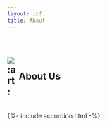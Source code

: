```yaml
---
layout: icf
title: About
---
```

<br>
<h2>
  <img class="emoji" title=":art:" alt=":art:" raw="🎨" src="https://github.githubassets.com/images/icons/emoji/unicode/1f3a8.png" style="vertical-align: middle; display: inline; max-width: 1em; visibility: visible;" onload="this.style.visibility='visible'" onerror="this.replaceWith(this.getAttribute('raw'))">
  About Us
</h2>
<br>
{%- include accordion.html -%}

